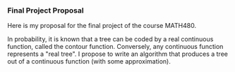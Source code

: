 ### Final Project Proposal

Here is my proposal for the final project of the course MATH480.

In probability, it is known that a tree can be coded by a real continuous function,
called the contour function. Conversely, any continuous function represents
a "real tree". I propose to write an algorithm that produces a tree out of 
a continuous function (with some approximation). 
